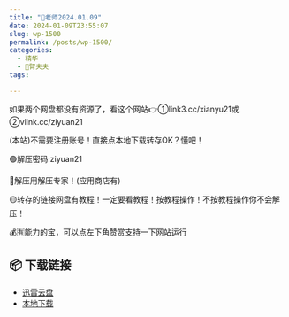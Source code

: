 ```yaml
---
title: "🌸老师2024.01.09"
date: 2024-01-09T23:55:07
slug: wp-1500
permalink: /posts/wp-1500/
categories:
  - 精华
  - 🌸臂夫夫
tags:

---
```


如果两个网盘都没有资源了，看这个网站👉①link3.cc/xianyu21或②vlink.cc/ziyuan21

(本站)不需要注册账号！直接点本地下载转存OK？懂吧！

🟢解压密码:ziyuan21

🔵解压用解压专家！(应用商店有)

🟡转存的链接网盘有教程！一定要看教程！按教程操作！不按教程操作你不会解压！

💰🈶能力的宝，可以点左下角赞赏支持一下网站运行

## 📦 下载链接
- [迅雷云盘](https://blziyuan21.com/pay-download/1500?key=ddf6b0b384&down_id=0)
- [本地下载](https://blziyuan21.com/pay-download/1500?key=ddf6b0b384&down_id=1)

